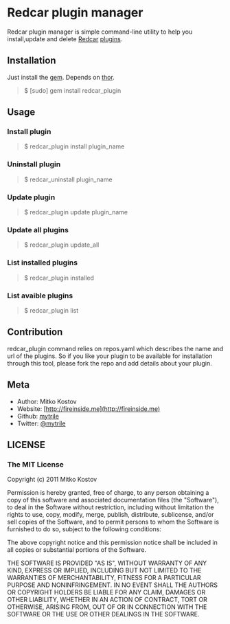 Redcar plugin manager
=====================

Redcar plugin manager is simple command-line utility to help you install,update and delete [Redcar](http://redcareditor.com/) [plugins](https://github.com/redcar/redcar/wiki/Redcar-Plugins).

Installation
------------

Just install the [gem](https://rubygems.org/gems/redcar_plugin). Depends on [thor](https://github.com/wycats/thor).

> $ [sudo] gem install redcar_plugin

Usage
-----

### Install plugin
> $ redcar_plugin install plugin_name

### Uninstall plugin

> $ redcar_uninstall plugin_name

### Update plugin

> $ redcar_plugin update plugin_name

### Update all plugins

> $ redcar_plugin update_all

### List installed plugins

> $ redcar_plugin installed

### List avaible plugins

> $ redcar_plugin list

Contribution
------------

redcar_plugin command relies on repos.yaml which describes the name and url of the plugins.
So if you like your plugin to be available for installation through this tool, please fork the repo and add details about your plugin.

Meta
----

+ Author: Mitko Kostov
+ Website: [http://fireinside.me](http://fireinside.me)
+ Github: [mytrile](https://github.com/mytrile)
+ Twitter: [@mytrile](http://twitter.com/mytrile)

LICENSE
-------

### The MIT License

Copyright (c) 2011 Mitko Kostov

Permission is hereby granted, free of charge, to any person obtaining
a copy of this software and associated documentation files (the
"Software"), to deal in the Software without restriction, including
without limitation the rights to use, copy, modify, merge, publish,
distribute, sublicense, and/or sell copies of the Software, and to
permit persons to whom the Software is furnished to do so, subject to
the following conditions:

The above copyright notice and this permission notice shall be
included in all copies or substantial portions of the Software.

THE SOFTWARE IS PROVIDED "AS IS", WITHOUT WARRANTY OF ANY KIND,
EXPRESS OR IMPLIED, INCLUDING BUT NOT LIMITED TO THE WARRANTIES OF
MERCHANTABILITY, FITNESS FOR A PARTICULAR PURPOSE AND
NONINFRINGEMENT. IN NO EVENT SHALL THE AUTHORS OR COPYRIGHT HOLDERS BE
LIABLE FOR ANY CLAIM, DAMAGES OR OTHER LIABILITY, WHETHER IN AN ACTION
OF CONTRACT, TORT OR OTHERWISE, ARISING FROM, OUT OF OR IN CONNECTION
WITH THE SOFTWARE OR THE USE OR OTHER DEALINGS IN THE SOFTWARE.